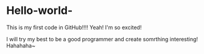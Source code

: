 # Hello-world-
This is my first code in GitHub!!!! Yeah! I'm so excited! 

I will try my best to be a good programmer and create somrthing interesting! Hahahaha~
